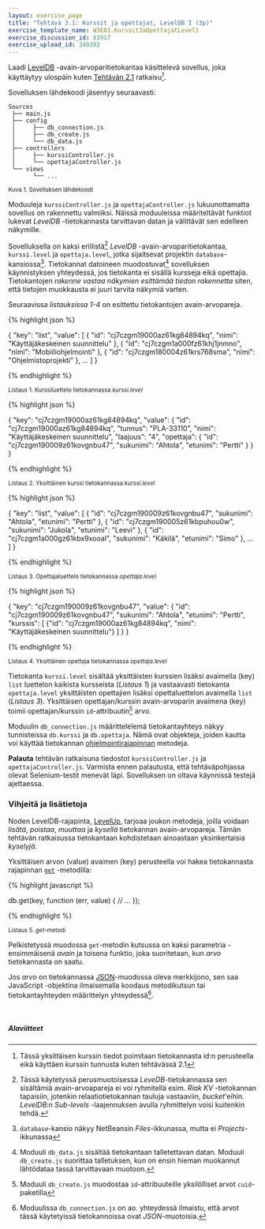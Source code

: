 ```yaml
---
layout: exercise_page
title: "Tehtävä 3.1: Kurssit ja opettajat, LevelDB I (3p)"
exercise_template_name: W3E01.KurssitJaOpettajatLevel1
exercise_discussion_id: 83917
exercise_upload_id: 340392
---
```



Laadi [LevelDB][LevelDB] -avain-arvoparitietokantaa käsittelevä sovellus, joka käyttäytyy ulospäin kuten [Tehtävän 2.1]({{site.baseurl}}/osa2/tehtava21) ratkaisu[^1a].

[LevelDB]: http://leveldb.org

[^1a]: Tässä yksittäisen kurssin tiedot poimitaan tietokannasta id:n perusteella eikä käyttäen kurssin tunnusta kuten tehtävässä 2.1


Sovelluksen lähdekoodi jäsentyy seuraavasti:

~~~
Sources
 ├── main.js
 ├── config
 │     ├── db_connection.js 
 │     ├── db_create.js 
 │     └── db_data.js 
 ├── controllers
 │     ├── kurssiController.js 
 │     └── opettajaController.js 
 └── views
       └── ...  
~~~

<small>Kuva 1. Sovelluksen lähdekoodi</small>


Moduuleja `kurssiController.js` ja `opettajaController.js` lukuunottamatta sovellus on rakennettu valmiiksi. Näissä moduuleissa määriteltävät funktiot lukevat *LevelDB* -tietokannasta tarvittavan datan ja välittävät sen edelleen näkymille.


Sovelluksella on kaksi erillistä[^1b] *LevelDB* -avain-arvoparitietokantaa,  `kurssi.level` ja `opettaja.level`, jotka sijaitsevat projektin `database`-kansiossa[^2]. Tietokannat datoineen muodostuvat[^1c] sovelluksen käynnistyksen yhteydessä, jos tietokanta ei sisällä kursseja eikä opettajia. Tietokantojen *rakenne vastaa näkymien esittämää tiedon rakennetta* siten, että tietojen muokkausta ei juuri tarvita näkymiä varten. 


[^1b]: Tässä käytetyssä perusmuotoisessa *LeveDB*-tietokannassa sen sisältämiä avain-arvoapareja ei voi ryhmitellä esim. *Riak KV* -tietokannan tapaisiin, jotenkin relaatiotietokannan tauluja vastaaviin, *bucket*'eihin. *LevelDB*:n *Sub-levels* -laajennuksen avulla ryhmittelyn voisi kuitenkin tehdä.

[^1c]: Moduuli `db_data.js` sisältää tietokantaan talletettavan datan.  Moduuli `db_create.js` suorittaa talletuksen, kun on ensin hieman muokannut lähtödataa tassä tarvittavaan muotoon.

[^2]: `database`-kansio näkyy NetBeansin *Files*-ikkunassa, mutta ei *Projects*-ikkunassa


Seuraavissa *listauksissa 1-4* on esittettu tietokantojen avain-arvopareja. 


{% highlight json %}

{ 
  "key": "list",
  "value": [ 
    { "id": "cj7czgm19000az61kg84894kq", "nimi": "Käyttäjäkeskeinen suunnittelu" },
    { "id": "cj7czgm1a000fz61khj1jnmno", "nimi": "Mobiiliohjelmointi" },
    { "id": "cj7czgm180004z61krs768sma", "nimi": "Ohjelmistoprojekti" },
    ...
  ]
}

{% endhighlight %}

<small>Listaus 1. Kurssiluettelo tietokannassa *kurssi.level*</small>


{% highlight json %}

{ 
  "key": "cj7czgm19000az61kg84894kq",
  "value": { 
      "id": "cj7czgm19000az61kg84894kq",
      "tunnus": "PLA-33110",
      "nimi": "Käyttäjäkeskeinen suunnittelu",
      "laajuus": "4",
      "opettaja": { 
          "id": "cj7czgm190009z61kovgnbu47",
          "sukunimi": "Ahtola",
          "etunimi": "Pertti" 
      } 
  }
}

{% endhighlight %}

<small>Listaus 2. Yksittäinen kurssi tietokannassa *kurssi.level*</small>



{% highlight json %}

{ 
  "key": "list",
  "value": [ 
    { "id": "cj7czgm190009z61kovgnbu47", "sukunimi": "Ahtola", "etunimi": "Pertti" },
    { "id": "cj7czgm190005z61kbpuhou0w", "sukunimi": "Jukola", "etunimi": "Leevi" },
    { "id": "cj7czgm1a000gz61kbx9xooal", "sukunimi": "Käkilä", "etunimi": "Simo" },
    ...
  ]
}

{% endhighlight %}

<small>Listaus 3. Opettajaluettelo tietokannassa *opettaja.level*</small>


{% highlight json %}

{ 
  "key": "cj7czgm190009z61kovgnbu47",
  "value": { 
      "id": "cj7czgm190009z61kovgnbu47",
      "sukunimi": "Ahtola",
      "etunimi": "Pertti",
      "kurssis": [ 
          {"id": "cj7czgm19000az61kg84894kq", "nimi": "Käyttäjäkeskeinen suunnittelu"} 
      ] 
  }
}

{% endhighlight %}

<small>Listaus 4. Yksittäinen opettaja tietokannassa *opettaja.level*</small>


Tietokanta `kurssi.level` sisältää yksittäisten kurssien lisäksi avaimella (key) `list` luettelon kaikista kursseista (*Listaus 1*) ja vastaavasti tietokanta `opettaja.level` yksittäisten opettajien lisäksi opettaluettelon  avaimella `list` (*Listaus 3*). Yksittäisen opettajan/kurssin avain-arvoparin avaimena (key) toimii  opettajan/kurssin `id`-attribuutin[^3] arvo. 


[^3]: Moduuli `db_create.js` muodostaa `id`-attribuuteille yksilölliset arvot `cuid`-paketilla


Moduulin `db_connection.js` määrittelelemä tietokantayhteys näkyy tunnisteissa `db.kurssi` ja `db.opettaja`. Nämä ovat objekteja, joiden kautta voi käyttää tietokannan  [ohjelmointirajapinnan][api] metodeja. 


[api]: https://github.com/Level/levelup/blob/master/README.md#api


**Palauta** tehtävän ratkaisuna tiedostot `kurssiController.js` ja `opettajaController.js`. Varmista ennen palautusta, että tehtäväpohjassa olevat Selenium-testit menevät läpi. Sovelluksen on oltava käynnissä testejä ajettaessa.


### Vihjeitä ja lisätietoja

Noden LevelDB-rajapinta, [LevelUp][levelup], tarjoaa joukon metodeja, joilla voidaan *lisätä*, *poistaa*, *muuttaa* ja *kysellä* tietokannan avain-arvopareja. Tämän tehtävän ratkaisussa tietokantaan kohdistetaan ainoastaan yksinkertaisia *kyselyjä*.  

Yksittäisen arvon (value) avaimen (key) perusteella voi hakea tietokannasta rajapinnan [`get`][get] -metodilla: 

[levelup]: https://github.com/Level/levelup/blob/master/README.md
[get]: https://github.com/Level/levelup/blob/master/README.md#get


{% highlight javascript %}

db.get(key, function (err, value) {
  // ... 
});

{% endhighlight %}

<small>Listaus 5. *get*-metodi</small>


Pelkistetyssä muodossa `get`-metodin kutsussa on kaksi parametria  - ensimmäisenä *avain* ja toisena funktio, joka suoritetaan, kun *arvo* tietokannasta on saatu. 

Jos *arvo* on tietokannassa [JSON][JSON]-muodossa oleva merkkijono, sen saa JavaScript -objektina ilmaisemalla koodaus metodikutsun tai tietokantayhteyden määrittelyn yhteydessä[^4]. 


[^4]: Moduulissa `db_connection.js` on ao. yhteydessä ilmaistu, että arvot tässä käytetyissä tietokannoissa ovat *JSON*-muotoisia.


[JSON]: http://www.json.org



<br/>

##### Alaviitteet